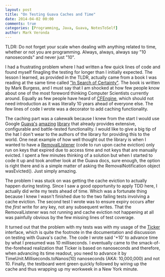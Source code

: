 ```yaml
---
layout: post
title: "On Testing Guava Caches and Time"
date: 2014-04-02 00:00
comments: true
categories: [Programming, Java, Guava, NotesToSelf]
author: Mark Veronda
---
```


TLDR: Do not forget your scale when dealing with anything related to time, whether or not you are programming.  Always, always, always say "10 nanoseconds" and never just "10".

I had a frustrating problem where I had written a few quick lines of code and found myself finagling the testing for longer than I initially expected. The lesson I learned, as provided in the TLDR, actually came from a book I was reading at the same time called ["In Search of Certainty"](http://markburgess.org/certainty.html).  The book is written by Mark Burgess, and I must say that I am shocked at how few people know about one of the most foreword thinking Computer Scientists currently around.  Equally as few people have heard of [CFEngine](https://www.youtube.com/watch?v=4CCXs4Om5pY), which should not need introduction as it was literally 10 years ahead of everyone else.  The few lines of code I wrote was a decorator to add caching functionality.

The caching part was a cakewalk because I knew from the start I would use Google [Guava's](https://code.google.com/p/guava-libraries/) [amazing](http://stackoverflow.com/a/4543114) [library](http://gubendran.blogspot.com/2012/06/google-guava-collections-are-awesome.html) that already provides extensive, configurable and battle-tested functionality.  I would like to give a big tip of the hat I don't wear to the authors of the library for providing this to the world.  One neat example of how well thought out the library is when I wanted to have a [RemovalListener](http://docs.guava-libraries.googlecode.com/git/javadoc/com/google/common/cache/RemovalListener.html) (code to run upon cache eviction) only run on keys that expired due to access time and not keys that are manually evicted.  I spent a few minutes thinking of a solution but when I started to code it up and took another look at the Guava docs, sure enough, the option is right there and is a simple matter of asking the RemovalNotification object wasEvicted().  Just simply amazing.

The problem I was stuck on was getting the cache eviction to actually happen during testing.  Since I saw a good opportunity to apply TDD here, I actually did write my tests ahead of time.  Which was a fortunate thing because I knew I wasn't finished due to the two failing tests involving a cache eviction.  The second test I wrote was to ensure expiry occurs after the *first* write for any key, not any subsequent writes. That the RemovalListener was not running and cache eviction not happening at all was painfully obvious by the few missing lines of test coverage.  

It turned out that the problem with my tests was with my usage of the [Ticker](http://docs.guava-libraries.googlecode.com/git/javadoc/com/google/common/base/Ticker.html) interface, which is quite the footnote in the documentation and discussion on testing with Guava's cache. The code I wrote said '+10' to advance time by what I presumed was 10 milliseconds.  I eventually came to the smack-of-the-forehead realization that Ticker is based on nanoseconds and therefore, when advancing its time readout, you need to advance it by TimeUnit.Milliseconds.toNanos(10) nanoseconds (AKA: 10,000,000) and not 10.  Finally, the testboard went green quickly followed by wiring up the cache and thus wrapping up my workweek in a New York minute. 
